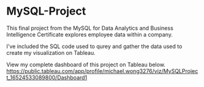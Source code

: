 # MySQL-Project

This final project from the MySQL for Data Analytics and Business Intelligence Certificate 
explores employee data within a company. 

I've included the SQL code used to qurey and gather the data used to create my visualization on Tableau.

View my complete dashboard of this project on Tableau below.
https://public.tableau.com/app/profile/michael.wong3276/viz/MySQLProject_16524533089800/Dashboard1
